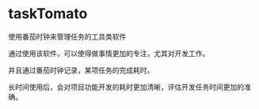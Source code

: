 # taskTomato

使用番茄时钟来管理任务的工具类软件

通过使用该软件，可以使得做事情更加的专注，尤其对开发工作。

并且通过番茄时钟记录，某项任务的完成耗时。

长时间使用后，会对项目功能开发的耗时更加清晰，评估开发任务时间更加的准确。



